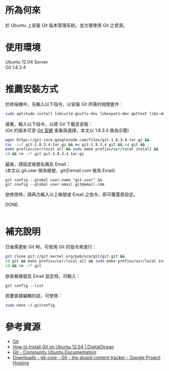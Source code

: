 所為何來
=
於 Ubuntu 上安裝 Git 版本管理系統，並方便使用 Git 之資源。


使用環境
=
Ubuntu 12.04 Server  
Git 1.8.3.4


推薦安裝方式
=
於終端機中，先輸入以下指令，以安裝 Git 所需的相關套件：
```bash
sudo aptitude install libcurl4-gnutls-dev libexpat1-dev gettext libz-dev libssl-dev build-essential
```
接著，輸入以下指令，以將 Git 下載並安裝：  
(Git 的版本可至 [Git 官網](https://code.google.com/p/git-core/downloads/list) 查看與選擇，本文以 1.8.3.4 做為示範)
```bash
wget https://git-core.googlecode.com/files/git-1.8.3.4.tar.gz && 
tar -zxf git-1.8.3.4.tar.gz && mv git-1.8.3.4 git && cd git && 
make prefix=/usr/local all && sudo make prefix=/usr/local install && 
cd && rm -rf git git-1.8.3.4.tar.gz
```
最後，請設定帳號名稱及 Email：  
(本文以 git.user 做為帳號、git＠email.com 做為 Email)
```git
git config --global user.name "git.user" && 
git config --global user.email git@email.com
```
欲修改時，請再次輸入以上帳號或 Email 之指令，即可覆蓋原設定。  

DONE.
<br>
<br>

補充說明
=
日後需更新 Git 時，可使用 Git 的指令來進行：
```bash
git clone git://git.kernel.org/pub/scm/git/git.git && 
cd git && make prefix=/usr/local all && sudo make prefix=/usr/local install &&
cd && rm -rf git
```
欲查看帳號及 Email 設定時，可輸入：
```git
git config --list
```
若要直接編輯的話，可使用：
```bash
sudo nano ~/.gitconfig
```

參考資源
=
* [Git](http://git-scm.com/download/linux)
* [How to Install Git on Ubuntu 12.04 | DigitalOcean](https://www.digitalocean.com/community/articles/how-to-install-git-on-ubuntu-12-04)
* [Git - Community Ubuntu Documentation](https://help.ubuntu.com/community/Git)
* [Downloads - git-core - Git - the stupid content tracker - Google Project Hosting](https://code.google.com/p/git-core/downloads/list)
